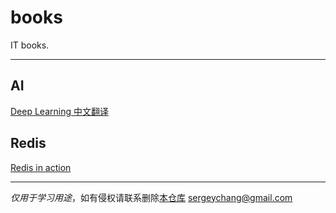 # books
IT books.

---
## AI

[Deep Learning 中文翻译](https://github.com/exacity/deeplearningbook-chinese)

## Redis
[Redis in action](https://github.com/huangz1990/riacn-code)

---

*仅用于学习用途*，如有侵权请联系删除[本仓库](https://github.com/Jancd/books) <sergeychang@gmail.com>
